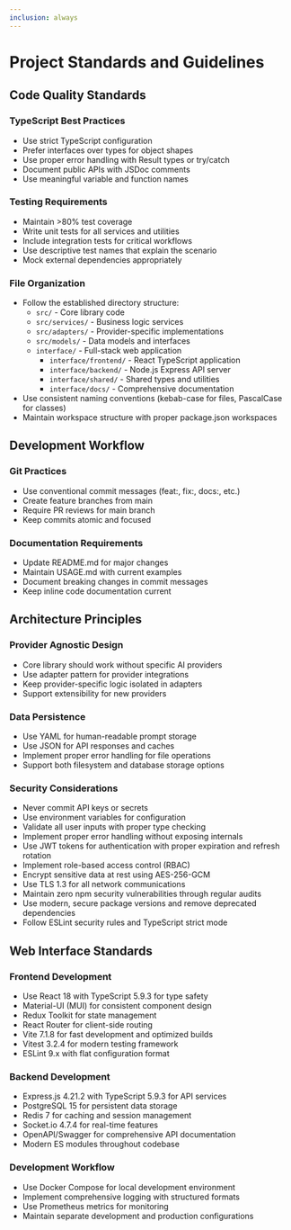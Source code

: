 ```yaml
---
inclusion: always
---
```


# Project Standards and Guidelines

## Code Quality Standards

### TypeScript Best Practices
- Use strict TypeScript configuration
- Prefer interfaces over types for object shapes
- Use proper error handling with Result types or try/catch
- Document public APIs with JSDoc comments
- Use meaningful variable and function names

### Testing Requirements
- Maintain >80% test coverage
- Write unit tests for all services and utilities
- Include integration tests for critical workflows
- Use descriptive test names that explain the scenario
- Mock external dependencies appropriately

### File Organization
- Follow the established directory structure:
  - `src/` - Core library code
  - `src/services/` - Business logic services
  - `src/adapters/` - Provider-specific implementations
  - `src/models/` - Data models and interfaces
  - `interface/` - Full-stack web application
    - `interface/frontend/` - React TypeScript application
    - `interface/backend/` - Node.js Express API server
    - `interface/shared/` - Shared types and utilities
    - `interface/docs/` - Comprehensive documentation
- Use consistent naming conventions (kebab-case for files, PascalCase for classes)
- Maintain workspace structure with proper package.json workspaces

## Development Workflow

### Git Practices
- Use conventional commit messages (feat:, fix:, docs:, etc.)
- Create feature branches from main
- Require PR reviews for main branch
- Keep commits atomic and focused

### Documentation Requirements
- Update README.md for major changes
- Maintain USAGE.md with current examples
- Document breaking changes in commit messages
- Keep inline code documentation current

## Architecture Principles

### Provider Agnostic Design
- Core library should work without specific AI providers
- Use adapter pattern for provider integrations
- Keep provider-specific logic isolated in adapters
- Support extensibility for new providers

### Data Persistence
- Use YAML for human-readable prompt storage
- Use JSON for API responses and caches
- Implement proper error handling for file operations
- Support both filesystem and database storage options

### Security Considerations
- Never commit API keys or secrets
- Use environment variables for configuration
- Validate all user inputs with proper type checking
- Implement proper error handling without exposing internals
- Use JWT tokens for authentication with proper expiration and refresh rotation
- Implement role-based access control (RBAC)
- Encrypt sensitive data at rest using AES-256-GCM
- Use TLS 1.3 for all network communications
- Maintain zero npm security vulnerabilities through regular audits
- Use modern, secure package versions and remove deprecated dependencies
- Follow ESLint security rules and TypeScript strict mode

## Web Interface Standards

### Frontend Development
- Use React 18 with TypeScript 5.9.3 for type safety
- Material-UI (MUI) for consistent component design
- Redux Toolkit for state management
- React Router for client-side routing
- Vite 7.1.8 for fast development and optimized builds
- Vitest 3.2.4 for modern testing framework
- ESLint 9.x with flat configuration format

### Backend Development
- Express.js 4.21.2 with TypeScript 5.9.3 for API services
- PostgreSQL 15 for persistent data storage
- Redis 7 for caching and session management
- Socket.io 4.7.4 for real-time features
- OpenAPI/Swagger for comprehensive API documentation
- Modern ES modules throughout codebase

### Development Workflow
- Use Docker Compose for local development environment
- Implement comprehensive logging with structured formats
- Use Prometheus metrics for monitoring
- Maintain separate development and production configurations